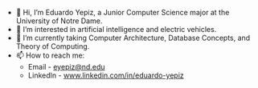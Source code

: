 - 👋 Hi, I’m Eduardo Yepiz, a Junior Computer Science major at the University of Notre Dame.
- 👀 I’m interested in artificial intelligence and electric vehicles.
- 🌱 I’m currently taking Computer Architecture, Database Concepts, and Theory of Computing.
- 📫 How to reach me:
  - Email - eyepiz@nd.edu
  - LinkedIn - www.linkedin.com/in/eduardo-yepiz

<!---
eyepiz/eyepiz is a ✨ special ✨ repository because its `README.md` (this file) appears on your GitHub profile.
You can click the Preview link to take a look at your changes.
- 💞️ I’m looking to collaborate on any projects that interest me.
--->
